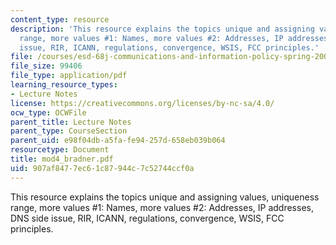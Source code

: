 ```yaml
---
content_type: resource
description: 'This resource explains the topics unique and assigning values, uniqueness
  range, more values #1: Names, more values #2: Addresses, IP addresses, DNS side
  issue, RIR, ICANN, regulations, convergence, WSIS, FCC principles.'
file: /courses/esd-68j-communications-and-information-policy-spring-2006/907af8477ec61c87944c7c52744ccf0a_mod4_bradner.pdf
file_size: 99406
file_type: application/pdf
learning_resource_types:
- Lecture Notes
license: https://creativecommons.org/licenses/by-nc-sa/4.0/
ocw_type: OCWFile
parent_title: Lecture Notes
parent_type: CourseSection
parent_uid: e98f04db-a5fa-fe94-257d-658eb039b064
resourcetype: Document
title: mod4_bradner.pdf
uid: 907af847-7ec6-1c87-944c-7c52744ccf0a
---
```

This resource explains the topics unique and assigning values, uniqueness range, more values #1: Names, more values #2: Addresses, IP addresses, DNS side issue, RIR, ICANN, regulations, convergence, WSIS, FCC principles.